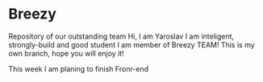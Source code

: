 # Breezy
Repository of our outstanding team
Hi, I am Yaroslav
I am inteligent, strongly-build and good student
I am member of Breezy TEAM!
This is my own branch, hope you will enjoy it!

This week I am planing to finish Fronr-end
